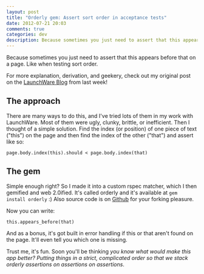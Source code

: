 ```yaml
---
layout: post
title: "Orderly gem: Assert sort order in acceptance tests"
date: 2012-07-21 20:03
comments: true
categories: dev
description: Because sometimes you just need to assert that this appears before that on a page. There are many ways to do this, and I've tried lots of them in my work with LaunchWare. Most of them were ugly, clunky, brittle, or inefficient.
---
```

Because sometimes you just need to assert that this appears before that on a page. Like when testing sort order.

For more explanation, derivation, and geekery, check out my original post on the [LaunchWare Blog](http://launchware.com/articles/acceptance-testing-asserting-sort-order) from last week!

## The approach
There are many ways to do this, and I've tried lots of them in my work with LaunchWare. Most of them were ugly, clunky, brittle, or inefficient. Then I thought of a simple solution. Find the index (or position) of one piece of text ("this") on the page and then find the index of the other ("that") and assert like so:

    page.body.index(this).should < page.body.index(that)

## The gem
Simple enough right? So I made it into a custom rspec matcher, which I then gemified and web 2.0ified. It's called orderly and it's available at ```gem install orderly``` :) Also source code is on [Github](https://github.com/jmondo/orderly) for your forking pleasure.

Now you can write:

    this.appears_before(that)

And as a bonus, it's got built in error handling if this or that aren't found on the page. It'll even tell you which one is missing.

Trust me, it's fun. Soon you'll be thinking _you know what would make this app better? Putting things in a strict, complicated order so that we stack orderly assertions on assertions on assertions_.
